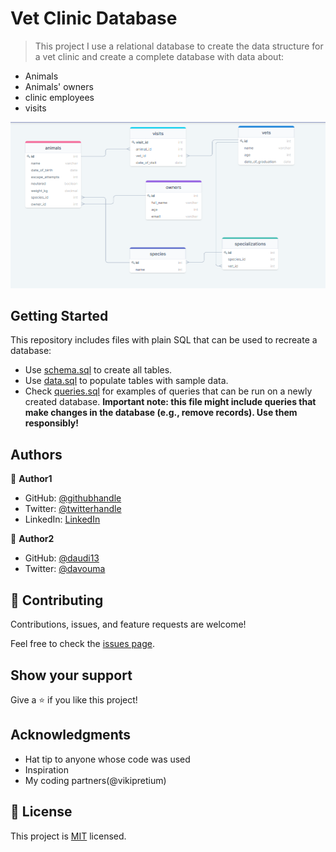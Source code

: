# Vet Clinic Database

> This project I use a relational database to create the data structure for a vet clinic and create a complete database with data about:
- Animals
- Animals' owners
- clinic employees
- visits

![screenshot](./images/Database.PNG)


## Getting Started

This repository includes files with plain SQL that can be used to recreate a database:

- Use [schema.sql](./schema.sql) to create all tables.
- Use [data.sql](./data.sql) to populate tables with sample data.
- Check [queries.sql](./queries.sql) for examples of queries that can be run on a newly created database. **Important note: this file might include queries that make changes in the database (e.g., remove records). Use them responsibly!**


## Authors

👤 **Author1**

- GitHub: [@githubhandle](https://github.com/Abenezer-Tilahun)
- Twitter: [@twitterhandle](https://twitter.com/AbenezerTilah11)
- LinkedIn: [LinkedIn](https://www.linkedin.com/in/abenezer-tilahun/)

👤 **Author2**

- GitHub: [@daudi13](https://github.com/daudi13)
- Twitter: [@davouma](https://twitter.com/davouma)


## 🤝 Contributing

Contributions, issues, and feature requests are welcome!

Feel free to check the [issues page](../../issues/).

## Show your support

Give a ⭐️ if you like this project!

## Acknowledgments

- Hat tip to anyone whose code was used
- Inspiration
- My coding partners(@vikipretium)

## 📝 License

This project is [MIT](./MIT.md) licensed.
